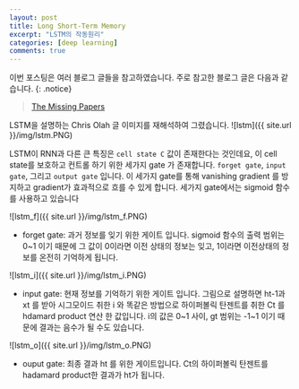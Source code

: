 ```yaml
---
layout: post
title: Long Short-Term Memory
excerpt: "LSTM의 작동원리"
categories: [deep learning]
comments: true
---
```


이번 포스팅은 여러 블로그 글들을 참고하였습니다. 주로 참고한 블로그 글은 다음과 같습니다.
{: .notice}

 > [The Missing Papers](http://docs.likejazz.com/lstm/)
 

LSTM을 설명하는 Chris Olah 글 이미지를 재해석하여 그렸습니다. 
![lstm]({{ site.url }}/img/lstm.PNG)

LSTM이 RNN과 다른 큰 특징은 `cell state C` 값이 존재한다는 것인데요, 이 cell state를 보호하고 컨트롤 하기 위한 세가지 gate 가 존재합니다.
`forget gate`, `input gate`, 그리고 `output gate` 입니다. 이 세가지 gate를 통해 vanishing gradient 를 방지하고 gradient가 효과적으로 흐를 수 있게 합니다. 세가지 gate에서는 sigmoid 함수를 사용하고 있습니다

![lstm_f]({{ site.url }}/img/lstm_f.PNG)
* forget gate: 과거 정보를 잊기 위한 게이트 입니다. sigmoid 함수의 출력 범위는 0~1 이기 때문에 그 값이 0이라면 이전 상태의 정보는 잊고, 1이라면 이전상태의 정보를 온전히 기억하게 됩니다.

![lstm_i]({{ site.url }}/img/lstm_i.PNG)
* input gate: 현재 정보를 기억하기 위한 게이트 입니다. 그림으로 설명하면 ht-1과 xt 를 받아 시그모이드 취한 i 와 똑같은 방법으로 하이퍼볼릭 탄젠트를 취한 Ct 를 hdamard product 연산 한 값입니다. i의 값은 0~1 사이, gt 범위는 -1~1 이기 때문에 결과는 음수가 될 수도 있습니다. 

![lstm_o]({{ site.url }}/img/lstm_o.PNG)
* ouput gate: 최종 결과  ht 를 위한 게이트입니다. Ct의 하이퍼볼릭 탄젠트를 hadamard product한 결과가 ht가 됩니다.

